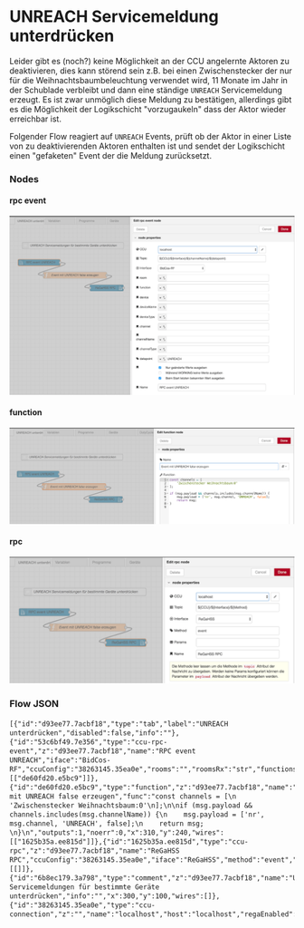 # UNREACH Servicemeldung unterdrücken

Leider gibt es (noch?) keine Möglichkeit an der CCU angelernte Aktoren zu deaktivieren, dies kann störend sein z.B. bei einen Zwischenstecker der nur für die Weihnachtsbaumbeleuchtung verwendet wird, 11 Monate im Jahr in der Schublade verbleibt und dann eine ständige `UNREACH` Servicemeldung erzeugt. Es ist zwar unmöglich diese Meldung zu bestätigen, allerdings gibt es die Möglichkeit der Logikschicht "vorzugaukeln" dass der Aktor wieder erreichbar ist. 

Folgender Flow reagiert auf `UNREACH` Events, prüft ob der Aktor in einer Liste von zu deaktivierenden Aktoren enthalten ist und sendet der Logikschicht einen "gefaketen" Event der die Meldung zurücksetzt.

### Nodes

#### rpc event

![](images/unreach-1.png)

#### function

![](images/unreach-2.png)

#### rpc 

![](images/unreach-3.png)


### Flow JSON

```
[{"id":"d93ee77.7acbf18","type":"tab","label":"UNREACH unterdrücken","disabled":false,"info":""},{"id":"53c6bf49.7e356","type":"ccu-rpc-event","z":"d93ee77.7acbf18","name":"RPC event UNREACH","iface":"BidCos-RF","ccuConfig":"38263145.35ea0e","rooms":"","roomsRx":"str","functions":"","functionsRx":"str","device":"","deviceRx":"str","deviceName":"","deviceNameRx":"str","deviceType":"","deviceTypeRx":"str","channel":"","channelRx":"str","channelName":"","channelNameRx":"str","channelType":"","channelTypeRx":"str","datapoint":"UNREACH","datapointRx":"str","change":true,"cache":true,"topic":"${CCU}/${Interface}/${channelName}/${datapoint}","x":140,"y":180,"wires":[["de60fd20.e5bc9"]]},{"id":"de60fd20.e5bc9","type":"function","z":"d93ee77.7acbf18","name":"Event mit UNREACH false erzeugen","func":"const channels = [\n    'Zwischenstecker Weihnachtsbaum:0'\n];\n\nif (msg.payload && channels.includes(msg.channelName)) {\n    msg.payload = ['nr', msg.channel, 'UNREACH', false];\n    return msg;    \n}\n","outputs":1,"noerr":0,"x":310,"y":240,"wires":[["1625b35a.ee815d"]]},{"id":"1625b35a.ee815d","type":"ccu-rpc","z":"d93ee77.7acbf18","name":"ReGaHSS RPC","ccuConfig":"38263145.35ea0e","iface":"ReGaHSS","method":"event","params":"","topic":"${CCU}/${Interface}/${Method}","x":460,"y":300,"wires":[[]]},{"id":"6b8ec179.3a798","type":"comment","z":"d93ee77.7acbf18","name":"UNREACH Servicemeldungen für bestimmte Geräte unterdrücken","info":"","x":300,"y":100,"wires":[]},{"id":"38263145.35ea0e","type":"ccu-connection","z":"","name":"localhost","host":"localhost","regaEnabled":true,"bcrfEnabled":true,"iprfEnabled":true,"virtEnabled":true,"bcwiEnabled":false,"cuxdEnabled":true,"regaPoll":true,"regaInterval":"30","rpcPingTimeout":"60","rpcInitAddress":"127.0.0.1","rpcServerHost":"127.0.0.1","rpcBinPort":"2047","rpcXmlPort":"2048"}]
```